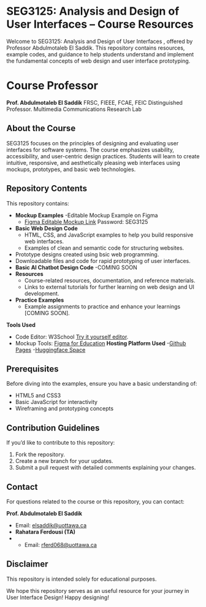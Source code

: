 # SEG3125: Analysis and  Design of User Interfaces – Course Resources
Welcome to SEG3125: Analysis and  Design of User Interfaces , offered by Professor Abdulmotaleb El Saddik. This repository contains resources, example codes, and guidance to help students understand and implement the fundamental concepts of web design and user interface prototyping.

# Course Professor 
**Prof. Abdulmotaleb El Saddik**
FRSC, FIEEE, FCAE, FEIC Distinguished Professor. Multimedia Communications Research Lab


## About the Course

SEG3125 focuses on the principles of designing and evaluating user interfaces for software systems. The course emphasizes usability, accessibility, and user-centric design practices. Students will learn to create intuitive, responsive, and aesthetically pleasing web interfaces using mockups, prototypes, and basic web technologies.

## Repository Contents
This repository contains:
- **Mockup Examples**
    -Editable Mockup Example on Figma
    - [Figma Editable Mockup Link](https://www.figma.com/design/qgSlzzMoZD74MuWJINQyEl/SEG-3125-Test?node-id=0-1&t=wtLnYpA0bPkYaHKg-1)
  Password: SEG3125
- **Basic Web Design Code**
  - HTML, CSS, and JavaScript examples to help you build responsive web interfaces.
  - Examples of clean and semantic code for structuring websites.
 - Prototype designs created using bsic web programming.
  - Downloadable files and code for rapid prototyping of user interfaces.
 - **Basic AI Chatbot Design Code**
   -COMING SOON
- **Resources**
  - Course-related resources, documentation, and reference materials.
  - Links to external tutorials for further learning on web design and UI development.
- **Practice Examples**
  - Example assignments to practice and enhance your learnings [COMING SOON].
    
 **Tools Used**
- Code Editor: W3School [Try it yourself editor](https://www.w3schools.com/html/tryit.asp?filename=tryhtml_basic).
- Mockup Tools: [Figma for Education](https://www.figma.com/education/)
**Hosting Platform Used**
  -[Github Pages](https://pages.github.com/)
  -[Huggingface Space](https://huggingface.co/)

## Prerequisites

Before diving into the examples, ensure you have a basic understanding of:
- HTML5 and CSS3
- Basic JavaScript for interactivity
- Wireframing and prototyping concepts

## Contribution Guidelines
If you’d like to contribute to this repository:
1. Fork the repository.
2. Create a new branch for your updates.
3. Submit a pull request with detailed comments explaining your changes.

## Contact

For questions related to the course or this repository, you can contact:

**Prof. Abdulmotaleb El Saddik**
- Email: elsaddik@uottawa.ca
- **Rahatara Ferdousi (TA)**
- - Email: rferd068@uottawa.ca

## Disclaimer

This repository is intended solely for educational purposes.

We hope this repository serves as an useful resource for your journey in User Interface Design! Happy designing!
